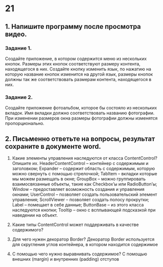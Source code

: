 # 21
## 1.	Напишите программу после просмотра видео.
### Задание 1. 
Создайте приложение, в котором содержится меню из нескольких кнопок. Размеры этих кнопок соответствуют размеру контента, 
находящегося в них. Создайте кнопку изменить язык, по нажатию на которую название кнопок изменится на другой язык, размеры кнопок 
должны так же соответствовать размерам контента, находящегося в них. 		
### Задание 2. 
Создайте приложение фотоальбом, которое бы состояло из нескольких вкладок. Имя вкладки должно соответствовать названию фотографии. 
При изменении размеров окна размеры фотографии должны изменятся пропорционально.

## 2. Письменно ответьте на вопросы, результат сохраните в документе word.
1.	Какие элементы управления наследуются от класса ContentControl? Опишите их. 
HeaderContentControl – контейнер с содержимым и заголовком;
Expander – содержит область с содержимым, которую можно свернуть с помощью стрелочкой;
TabItem – вкладки которые мы можем размещать в окне;
GroupBox – можно группировать взаимосвязанные объекты, такие как Checkbox’ы или RadioButton’ы;
Window – предоставляет возможность создания и управления окнами;
UserControl – позволяет создать пользовательский элемент управления;
ScrollViewer – позволяет создать полосу прокрутки;
Label – помещает в себе данные;
ButtonBase – из этого класса наследуются кнопки;
Tooltip – окно с всплывающей подсказкой при наведении на объект.

2.	Какие типы ContentControl может поддерживать в качестве содержимого? 
 
3.	Для чего нужен декоратор Border? 
Декоратор Border используется для скругления углов контейнера, в котором находится содержимое
4.	С помощью чего нужно выравнивать содержимое?
С помощью внешних (margin) и внутренних (padding) отступов



